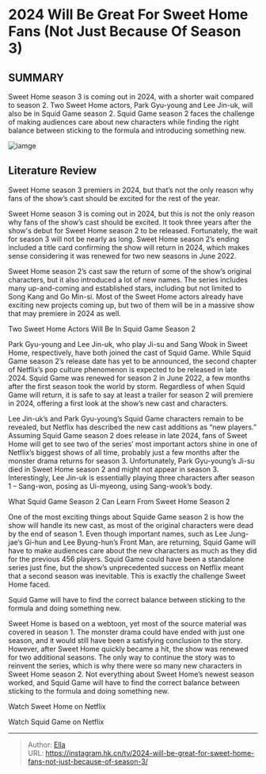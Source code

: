 # 2024 Will Be Great For Sweet Home Fans (Not Just Because Of Season 3)


## SUMMARY 



  Sweet Home season 3 is coming out in 2024, with a shorter wait compared to season 2.   Two Sweet Home actors, Park Gyu-young and Lee Jin-uk, will also be in Squid Game season 2.   Squid Game season 2 faces the challenge of making audiences care about new characters while finding the right balance between sticking to the formula and introducing something new.  

![iamge](https://static1.srcdn.com/wordpress/wp-content/uploads/2024/01/park-gyu-young-as-yoon-ji-su-song-kang-as-cha-hyun-su-and-lee-jin-wook-as-pyeon-sang-wook-sweet-home.jpg)

## Literature Review
Sweet Home season 3 premiers in 2024, but that’s not the only reason why fans of the show’s cast should be excited for the rest of the year.




Sweet Home season 3 is coming out in 2024, but this is not the only reason why fans of the show’s cast should be excited. It took three years after the show&#39;s debut for Sweet Home season 2 to be released. Fortunately, the wait for season 3 will not be nearly as long. Sweet Home season 2’s ending included a title card confirming the show will return in 2024, which makes sense considering it was renewed for two new seasons in June 2022.




Sweet Home season 2’s cast saw the return of some of the show’s original characters, but it also introduced a lot of new names. The series includes many up-and-coming and established stars, including but not limited to Song Kang and Go Min-si. Most of the Sweet Home actors already have exciting new projects coming up, but two of them will be in a massive show that may premiere in 2024 as well.


 Two Sweet Home Actors Will Be In Squid Game Season 2 
         

Park Gyu-young and Lee Jin-uk, who play Ji-su and Sang Wook in Sweet Home, respectively, have both joined the cast of Squid Game. While Squid Game season 2’s release date has yet to be announced, the second chapter of Netflix’s pop culture phenomenon is expected to be released in late 2024. Squid Game was renewed for season 2 in June 2022, a few months after the first season took the world by storm. Regardless of when Squid Game will return, it is safe to say at least a trailer for season 2 will premiere in 2024, offering a first look at the show’s new cast and characters.





 

Lee Jin-uk’s and Park Gyu-young’s Squid Game characters remain to be revealed, but Netflix has described the new cast additions as “new players.” Assuming Squid Game season 2 does release in late 2024, fans of Sweet Home will get to see two of the series’ most important actors shine in one of Netflix’s biggest shows of all time, probably just a few months after the monster drama returns for season 3. Unfortunately, Park Gyu-young’s Ji-su died in Sweet Home season 2 and might not appear in season 3. Interestingly, Lee Jin-uk is essentially playing three characters after season 1 – Sang-won, posing as Ui-myeong, using Sang-wook’s body.



 What Squid Game Season 2 Can Learn From Sweet Home Season 2 
          




One of the most exciting things about Squide Game season 2 is how the show will handle its new cast, as most of the original characters were dead by the end of season 1. Even though important names, such as Lee Jung-jae’s Gi-hun and Lee Byung-hun’s Front Man, are returning, Squid Game will have to make audiences care about the new characters as much as they did for the previous 456 players. Squid Game could have been a standalone series just fine, but the show’s unprecedented success on Netflix meant that a second season was inevitable. This is exactly the challenge Sweet Home faced.



Squid Game will have to find the correct balance between sticking to the formula and doing something new.




Sweet Home is based on a webtoon, yet most of the source material was covered in season 1. The monster drama could have ended with just one season, and it would still have been a satisfying conclusion to the story. However, after Sweet Home quickly became a hit, the show was renewed for two additional seasons. The only way to continue the story was to reinvent the series, which is why there were so many new characters in Sweet Home season 2. Not everything about Sweet Home’s newest season worked, and Squid Game will have to find the correct balance between sticking to the formula and doing something new.




Watch Sweet Home on Netflix

Watch Squid Game on Netflix



---

> Author: [Ella](https://instagram.hk.cn/)  
> URL: https://instagram.hk.cn/tv/2024-will-be-great-for-sweet-home-fans-not-just-because-of-season-3/  

